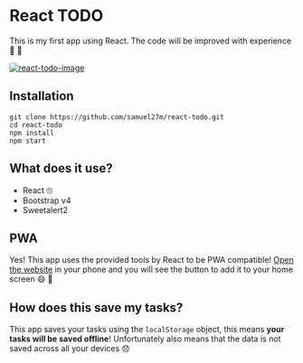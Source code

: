 # React TODO

This is my first app using React. The code will be improved with experience :metal: :tada:

[![react-todo-image](https://i.imgur.com/MN6lnMZ.png)](https://samuel27m.github.io/react-todo)

## Installation

```
git clone https://github.com/samuel27m/react-todo.git
cd react-todo
npm install
npm start
```

## What does it use?

- React :roll_eyes:
- Bootstrap v4
- Sweetalert2

## PWA
Yes! This app uses the provided tools by React to be PWA compatible! [Open the website](https://samuel27m.github.io/react-todo) in your phone and you will see the button to add it to your home screen :smile: :tada:

## How does this save my tasks?
This app saves your tasks using the ```localStorage``` object, this means **your tasks will be saved offline**! 
Unfortunately also means that the data is not saved across all your devices :disappointed:

